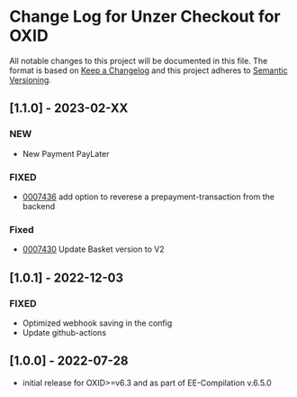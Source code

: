 # Change Log for Unzer Checkout for OXID

All notable changes to this project will be documented in this file.
The format is based on [Keep a Changelog](http://keepachangelog.com/)
and this project adheres to [Semantic Versioning](http://semver.org/).

## [1.1.0] - 2023-02-XX

### NEW
- New Payment PayLater
### FIXED
- [0007436](https://bugs.oxid-esales.com/view.php?id=7436) add option to reverese a prepayment-transaction from the backend

### Fixed

* [0007430](https://bugs.oxid-esales.com/view.php?id=7430) Update Basket version to V2

## [1.0.1] - 2022-12-03

### FIXED
- Optimized webhook saving in the config
- Update github-actions

## [1.0.0] - 2022-07-28

- initial release for OXID>=v6.3 and as part of EE-Compilation v.6.5.0
